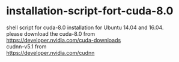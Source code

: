 # installation-script-fort-cuda-8.0
shell script for cuda-8.0 installation for Ubuntu 14.04 and 16.04. </br>
please download the cuda-8.0 from </br> https://developer.nvidia.com/cuda-downloads </br>
cudnn-v5.1 from</br> https://developer.nvidia.com/cudnn </br>
